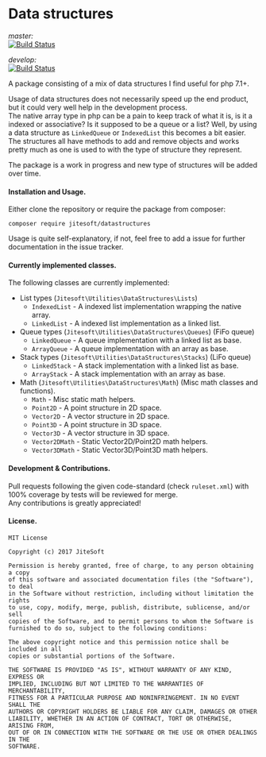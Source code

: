 # Data structures 

_master:_  
[![Build Status](https://travis-ci.org/jitesoft/php-datastructures.svg?branch=master)](https://travis-ci.org/jitesoft/php-datastructures)  

_develop:_  
[![Build Status](https://travis-ci.org/jitesoft/php-datastructures.svg?branch=development)](https://travis-ci.org/jitesoft/php-datastructures)

A package consisting of a mix of data structures I find useful for php 7.1+.  

Usage of data structures does not necessarily speed up the end product, but it could very well help in the development process.  
The native array type in php can be a pain to keep track of what it is, is it a indexed or associative? Is it supposed to be a queue or a list?
Well, by using a data structure as `LinkedQueue` or `IndexedList` this becomes a bit easier.  
The structures all have methods to add and remove objects and works pretty much as one is used to with the type of structure they represent.
  
The package is a work in progress and new type of structures will be added over time.  

#### Installation and Usage.

Either clone the repository or require the package from composer:
```
composer require jitesoft/datastructures
```
Usage is quite self-explanatory, if not, feel free to add a issue for further documentation in the issue tracker.
  
#### Currently implemented classes.

The following classes are currently implemented:  

* List types (`Jitesoft\Utilities\DataStructures\Lists`)
  * `IndexedList` - A indexed list implementation wrapping the native array.
  * `LinkedList`  - A indexed list implementation as a linked list.
* Queue types (`Jitesoft\Utilities\DataStructures\Queues`) (FiFo queue)
  * `LinkedQueue` - A queue implementation with a linked list as base.
  * `ArrayQueue`  - A queue implementation with an array as base.
* Stack types (`Jitesoft\Utilities\DataStructures\Stacks`) (LiFo queue)
  * `LinkedStack` - A stack implementation with a linked list as base.
  * `ArrayStack`  - A stack implementation with an array as base.
* Math (`Jitesoft\Utilities\DataStructures\Math`) (Misc math classes and functions).
  * `Math`        - Misc static math helpers.
  * `Point2D`     - A point structure in 2D space.
  * `Vector2D`    - A vector structure in 2D space.
  * `Point3D`     - A point structure in 3D space.
  * `Vector3D`    - A vector structure in 3D space.
  * `Vector2DMath` - Static Vector2D/Point2D math helpers.
  * `Vector3DMath` - Static Vector3D/Point3D math helpers.

#### Development & Contributions.

Pull requests following the given code-standard (check `ruleset.xml`) with 100% coverage by tests will be reviewed for merge.  
Any contributions is greatly appreciated!

#### License.

```text
MIT License

Copyright (c) 2017 JiteSoft

Permission is hereby granted, free of charge, to any person obtaining a copy
of this software and associated documentation files (the "Software"), to deal
in the Software without restriction, including without limitation the rights
to use, copy, modify, merge, publish, distribute, sublicense, and/or sell
copies of the Software, and to permit persons to whom the Software is
furnished to do so, subject to the following conditions:

The above copyright notice and this permission notice shall be included in all
copies or substantial portions of the Software.

THE SOFTWARE IS PROVIDED "AS IS", WITHOUT WARRANTY OF ANY KIND, EXPRESS OR
IMPLIED, INCLUDING BUT NOT LIMITED TO THE WARRANTIES OF MERCHANTABILITY,
FITNESS FOR A PARTICULAR PURPOSE AND NONINFRINGEMENT. IN NO EVENT SHALL THE
AUTHORS OR COPYRIGHT HOLDERS BE LIABLE FOR ANY CLAIM, DAMAGES OR OTHER
LIABILITY, WHETHER IN AN ACTION OF CONTRACT, TORT OR OTHERWISE, ARISING FROM,
OUT OF OR IN CONNECTION WITH THE SOFTWARE OR THE USE OR OTHER DEALINGS IN THE
SOFTWARE.
```
